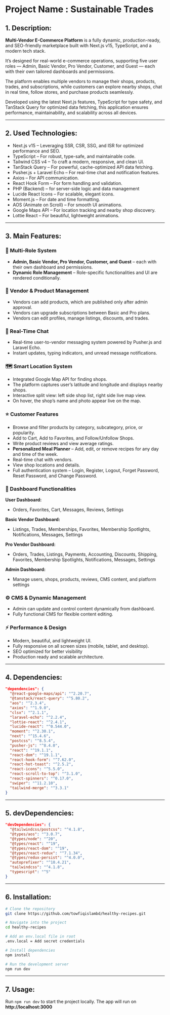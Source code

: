 # Project Name : Sustainable Trades

## 1. Description:

**Multi-Vendor E-Commerce Platform** is a fully dynamic, production-ready, and SEO-friendly marketplace built with Next.js v15, TypeScript, and a modern tech stack.

It’s designed for real-world e-commerce operations, supporting five user roles — Admin, Basic Vendor, Pro Vendor, Customer, and Guest — each with their own tailored dashboards and permissions.

The platform enables multiple vendors to manage their shops, products, trades, and subscriptions, while customers can explore nearby shops, chat in real time, follow stores, and purchase products seamlessly.

Developed using the latest Next.js features, TypeScript for type safety, and TanStack Query for optimized data fetching, this application ensures performance, maintainability, and scalability across all devices.

---

## 2. Used Technologies:

- Next.js v15 – Leveraging SSR, CSR, SSG, and ISR for optimized performance and SEO.
- TypeScript – For robust, type-safe, and maintainable code.
- Tailwind CSS v4 – To craft a modern, responsive, and clean UI.
- TanStack Query – For powerful, cache-optimized API data fetching.
- Pusher.js + Laravel Echo – For real-time chat and notification features.
- Axios – For API communication.
- React Hook Form – For form handling and validation.
- PHP (Backend) – for server-side logic and data management
- Lucide React Icons – For scalable, elegant icons.
- Moment.js – For date and time formatting.
- AOS (Animate on Scroll) – For smooth UI animations.
- Google Maps API – For location tracking and nearby shop discovery.
- Lottie React – For beautiful, lightweight animations.

---

## 3. Main Features:

### 🔑 Multi-Role System

- **Admin, Basic Vendor, Pro Vendor, Customer, and Guest** – each with their own dashboard and permissions.
- **Dynamic Role Management** – Role-specific functionalities and UI are rendered conditionally.

### 🛒 Vendor & Product Management

- Vendors can add products, which are published only after admin approval.
- Vendors can upgrade subscriptions between Basic and Pro plans.
- Vendors can edit profiles, manage listings, discounts, and trades.

### 💬 Real-Time Chat

- Real-time user-to-vendor messaging system powered by Pusher.js and Laravel Echo.
- Instant updates, typing indicators, and unread message notifications.

### 🗺️ Smart Location System

- Integrated Google Map API for finding shops.
- The platform captures user’s latitude and longitude and displays nearby shops.
- Interactive split view: left side shop list, right side live map view.
- On hover, the shop’s name and photo appear live on the map.

### ⭐ Customer Features

- Browse and filter products by category, subcategory, price, or popularity.
- Add to Cart, Add to Favorites, and Follow/Unfollow Shops.
- Write product reviews and view average ratings.
- **Personalized Meal Planner** – Add, edit, or remove recipes for any day and
  time of the week.
- Real-time chat with vendors.
- View shop locations and details.
- Full authentication system – Login, Register, Logout, Forget Password, Reset Password, and Change Password.

### 💼 Dashboard Functionalities

**User Dashboard:**

- Orders, Favorites, Cart, Messages, Reviews, Settings
  
**Basic Vendor Dashboard:**

- Listings, Trades, Memberships, Favorites, Membership Spotlights, Notifications, Messages, Settings
  
**Pro Vendor Dashboard:**

- Orders, Trades, Listings, Payments, Accounting, Discounts, Shipping, Favorites, Membership Spotlights, Notifications, Messages, Settings

**Admin Dashboard:**

- Manage users, shops, products, reviews, CMS content, and platform settings

### ⚙️ CMS & Dynamic Management

- Admin can update and control content dynamically from dashboard.
- Fully functional CMS for flexible content editing.

### ⚡ Performance & Design

- Modern, beautiful, and lightweight UI.
- Fully responsive on all screen sizes (mobile, tablet, and desktop).
- SEO optimized for better visibility
- Production ready and scalable architecture.
---

## 4. Dependencies:

```json
"dependencies": {
  "@react-google-maps/api": "^2.20.7",
  "@tanstack/react-query": "^5.80.2",
  "aos": "^2.3.4",
  "axios": "^1.9.0",
  "clsx": "^2.1.1",
  "laravel-echo": "^2.2.4",
  "lottie-react": "^2.4.1",
  "lucide-react": "^0.544.0",
  "moment": "^2.30.1",
  "next": "^15.4.6",
  "postcss": "^8.5.4",
  "pusher-js": "^8.4.0",
  "react": "^19.1.1",
  "react-dom": "^19.1.1",
  "react-hook-form": "^7.62.0",
  "react-hot-toast": "^2.5.2",
  "react-icons": "^5.5.0",
  "react-scroll-to-top": "^3.1.0",
  "react-spinners": "^0.17.0",
  "swiper": "^11.2.10",
  "tailwind-merge": "^3.3.1"
}
```

---

## 5. devDependencies:

```json
"devDependencies": {
  "@tailwindcss/postcss": "^4.1.8",
  "@types/aos": "^3.0.7",
  "@types/node": "^20",
  "@types/react": "^19",
  "@types/react-dom": "^19",
  "@types/react-redux": "^7.1.34",
  "@types/redux-persist": "^4.0.0",
  "autoprefixer": "^10.4.21",
  "tailwindcss": "^4.1.8",
  "typescript": "^5"
}
```

---

## 6. Installation:

```bash
# Clone the repository
git clone https://github.com/towfiqislambd/healthy-recipes.git

# Navigate into the project
cd healthy-recipes

# Add an env.local file in root
.env.local = Add secret credentials

# Install dependencies
npm install

# Run the development server
npm run dev
```

---

## 7. Usage:

Run `npm run dev` to start the project locally. The app will run on
**http://localhost:3000**
